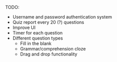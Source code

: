 TODO:

- Username and password authentication system
- Quiz report every 20 (?) questions
- Improve UI
- Timer for each question
- Different question types
  - Fill in the blank
  - Grammar/comprehension cloze
  - Drag and drop functionality
